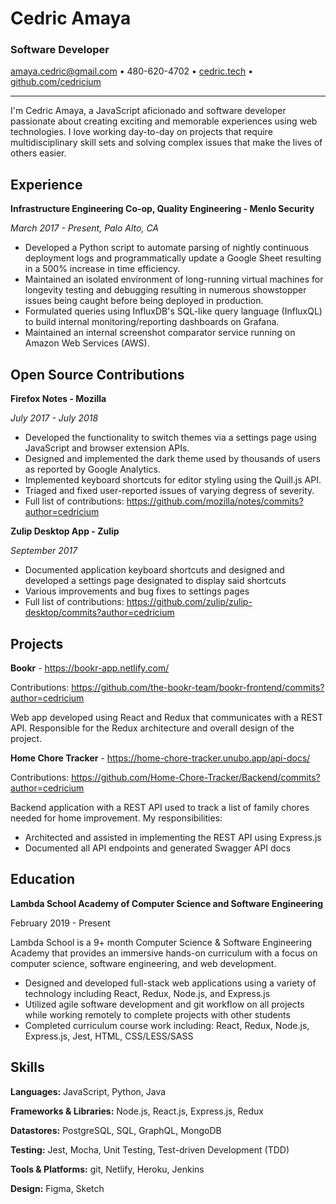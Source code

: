 # Cedric Amaya

### Software Developer

[amaya.cedric@gmail.com](mailto:amaya.cedric@gmail.com) • 480-620-4702 • [cedric.tech](https://cedric.tech) • [github.com/cedricium](https://github.com/cedricium)

---

I'm Cedric Amaya, a JavaScript aficionado and software developer passionate about
creating exciting and memorable experiences using web technologies. I love working
day-to-day on projects that require multidisciplinary skill sets and solving complex
issues that make the lives of others easier.


## Experience

**Infrastructure Engineering Co-op, Quality Engineering - Menlo Security**

*March 2017 - Present, Palo Alto, CA*

- Developed a Python script to automate parsing of nightly continuous deployment logs and programmatically update a Google Sheet resulting in a 500% increase in time efficiency.
- Maintained an isolated environment of long-running virtual machines for longevity testing and debugging resulting in numerous showstopper issues being caught before being deployed in production.
- Formulated queries using InfluxDB's SQL-like query language (InfluxQL) to build internal monitoring/reporting dashboards on Grafana.
- Maintained an internal screenshot comparator service running on Amazon Web Services (AWS).

## Open Source Contributions

**Firefox Notes - Mozilla**

*July 2017 - July 2018*

- Developed the functionality to switch themes via a settings page using JavaScript and browser extension APIs.
- Designed and implemented the dark theme used by thousands of users as reported by Google Analytics.
- Implemented keyboard shortcuts for editor styling using the Quill.js API.
- Triaged and fixed user-reported issues of varying degress of severity.
- Full list of contributions: https://github.com/mozilla/notes/commits?author=cedricium

**Zulip Desktop App - Zulip**

*September 2017*

- Documented application keyboard shortcuts and designed and developed a settings page designated to display said shortcuts
- Various improvements and bug fixes to settings pages
- Full list of contributions:
https://github.com/zulip/zulip-desktop/commits?author=cedricium


## Projects

**Bookr** - https://bookr-app.netlify.com/

Contributions: https://github.com/the-bookr-team/bookr-frontend/commits?author=cedricium

Web app developed using React and Redux that communicates with a REST API.
Responsible for the Redux architecture and overall design of the project.

**Home Chore Tracker** - https://home-chore-tracker.unubo.app/api-docs/

Contributions: https://github.com/Home-Chore-Tracker/Backend/commits?author=cedricium

Backend application with a REST API used to track a list of family chores needed for
home improvement. My responsibilities:

- Architected and assisted in implementing the REST API using Express.js
- Documented all API endpoints and generated Swagger API docs


## Education

**Lambda School Academy of Computer Science and Software Engineering**

February 2019 - Present

Lambda School is a 9+ month Computer Science & Software Engineering Academy that provides an immersive hands-on curriculum with a focus on computer science, software engineering, and web development.

- Designed and developed full-stack web applications using a variety of technology including React, Redux, Node.js, and Express.js
- Utilized agile software development and git workflow on all projects while working remotely to complete projects with other students
- Completed curriculum course work including: React, Redux, Node.js, Express.js, Jest, HTML, CSS/LESS/SASS


## Skills

**Languages:** JavaScript, Python, Java

**Frameworks & Libraries:** Node.js, React.js, Express.js, Redux

**Datastores:** PostgreSQL, SQL, GraphQL, MongoDB

**Testing:** Jest, Mocha, Unit Testing, Test-driven Development (TDD)

**Tools & Platforms:** git, Netlify, Heroku, Jenkins

**Design:** Figma, Sketch
